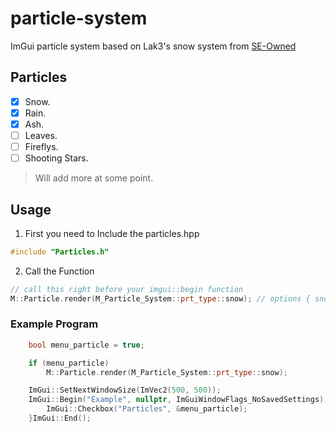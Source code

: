 # particle-system

ImGui particle system based on Lak3's snow system from [SE-Owned](https://www.unknowncheats.me/forum/team-fortress-2-a/436430-seowned-featured-cheat.html) 






## Particles
- [x] Snow.
- [x] Rain.
- [x] Ash.
- [ ] Leaves.
- [ ] Fireflys.
- [ ] Shooting Stars.
> Will add more at some point.


## Usage
1. First you need to Include the particles.hpp
```cpp
#include "Particles.h"
```

2. Call the Function
```cpp
// call this right before your imgui::begin function 
M::Particle.render(M_Particle_System::prt_type::snow); // options { snow, rain, ash }
```

### Example Program

```cpp
	bool menu_particle = true;

	if (menu_particle)
		M::Particle.render(M_Particle_System::prt_type::snow);

	ImGui::SetNextWindowSize(ImVec2(500, 500));
	ImGui::Begin("Example", nullptr, ImGuiWindowFlags_NoSavedSettings); {
		ImGui::Checkbox("Particles", &menu_particle);
	}ImGui::End();
```
